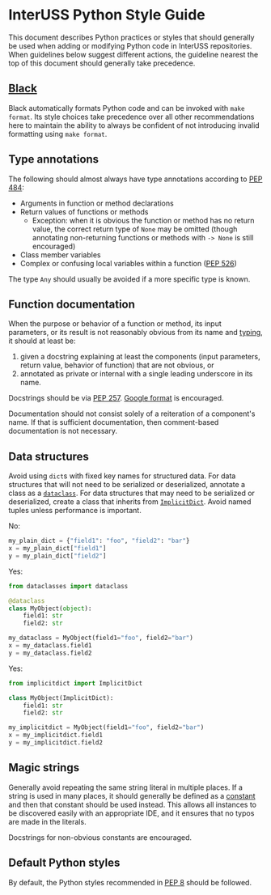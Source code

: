 # InterUSS Python Style Guide

This document describes Python practices or styles that should generally be used
when adding or modifying Python code in InterUSS repositories.  When guidelines
below suggest different actions, the guideline nearest the top of this document
should generally take precedence.

## [Black](https://black.readthedocs.io/en/stable/)

Black automatically formats Python code and can be invoked with `make format`.
Its style choices take precedence over all other recommendations here to
maintain the ability to always be confident of not introducing invalid
formatting using `make format`.

## Type annotations

The following should almost always have type annotations according to
[PEP 484](https://peps.python.org/pep-0484/):

* Arguments in function or method declarations
* Return values of functions or methods
    * Exception: when it is obvious the function or method has no return value,
      the correct return type of `None` may be omitted (though annotating
      non-returning functions or methods with `-> None` is still encouraged)
* Class member variables
* Complex or confusing local variables within a function
  ([PEP 526](https://peps.python.org/pep-0526/))

The type `Any` should usually be avoided if a more specific type is known.

## Function documentation

When the purpose or behavior of a function or method, its input parameters, or
its result is not reasonably obvious from its name and
[typing](#type-annotations), it should at least be:

1. given a docstring explaining at least the components (input parameters,
   return value, behavior of function) that are not obvious, or
2. annotated as private or internal with a single leading underscore in its
   name.

Docstrings should be via [PEP 257](https://peps.python.org/pep-0257/).
[Google format](https://google.github.io/styleguide/pyguide.html#383-functions-and-methods)
is encouraged.

Documentation should not consist solely of a reiteration of a component's name.
If that is sufficient documentation, then comment-based documentation  is not
necessary.

## Data structures

Avoid using `dict`s with fixed key names for structured data.  For data
structures that will not need to be serialized or deserialized, annotate a class
as a [`dataclass`](https://docs.python.org/3/library/dataclasses.html).  For
data structures that may need to be serialized or deserialized, create a class
that inherits from [`ImplicitDict`](https://github.com/interuss/implicitdict).
Avoid named tuples unless performance is important.

No:
```python
my_plain_dict = {"field1": "foo", "field2": "bar"}
x = my_plain_dict["field1"]
y = my_plain_dict["field2"]
```

Yes:
```python
from dataclasses import dataclass

@dataclass
class MyObject(object):
    field1: str
    field2: str

my_dataclass = MyObject(field1="foo", field2="bar")
x = my_dataclass.field1
y = my_dataclass.field2
```

Yes:
```python
from implicitdict import ImplicitDict

class MyObject(ImplicitDict):
    field1: str
    field2: str

my_implicitdict = MyObject(field1="foo", field2="bar")
x = my_implicitdict.field1
y = my_implicitdict.field2
```

## Magic strings

Generally avoid repeating the same string literal in multiple places.  If a
string is used in many places, it should generally be defined as a
[constant](https://peps.python.org/pep-0008/#constants) and then that constant
should be used instead.  This allows all instances to be discovered easily with
an appropriate IDE, and it ensures that no typos are made in the literals.

Docstrings for non-obvious constants are encouraged.

## Default Python styles

By default, the Python styles recommended in
[PEP 8](https://peps.python.org/pep-0008/) should be followed.
